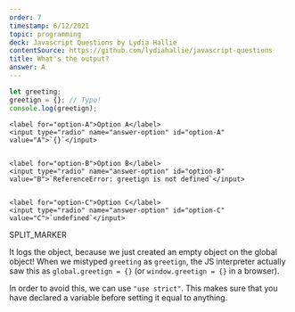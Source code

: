```yaml
---
order: 7
timestamp: 6/12/2021
topic: programming
deck: Javascript Questions by Lydia Hallie
contentSource: https://github.com/lydiahallie/javascript-questions
title: What's the output?
answer: A
---
```


  

```javascript
let greeting;
greetign = {}; // Typo!
console.log(greetign);
```


    <label for="option-A">Option A</label>
    <input type="radio" name="answer-option" id="option-A" value="A">`{}`</input>
    

    <label for="option-B">Option B</label>
    <input type="radio" name="answer-option" id="option-B" value="B">`ReferenceError: greetign is not defined`</input>
    

    <label for="option-C">Option C</label>
    <input type="radio" name="answer-option" id="option-C" value="C">`undefined`</input>
    




SPLIT_MARKER

It logs the object, because we just created an empty object on the global object! When we mistyped `greeting` as `greetign`, the JS interpreter actually saw this as `global.greetign = {}` (or `window.greetign = {}` in a browser).

In order to avoid this, we can use `"use strict"`. This makes sure that you have declared a variable before setting it equal to anything.



